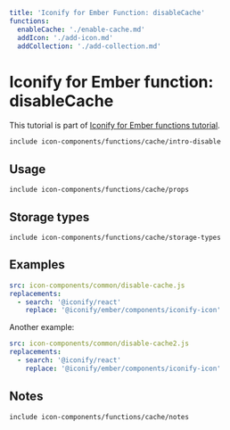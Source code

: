 ```yaml
title: 'Iconify for Ember Function: disableCache'
functions:
  enableCache: './enable-cache.md'
  addIcon: './add-icon.md'
  addCollection: './add-collection.md'
```

# Iconify for Ember function: disableCache

This tutorial is part of [Iconify for Ember functions tutorial](./index.md#functions).

`include icon-components/functions/cache/intro-disable`

## Usage

`include icon-components/functions/cache/props`

## Storage types

`include icon-components/functions/cache/storage-types`

## Examples

```yaml
src: icon-components/common/disable-cache.js
replacements:
  - search: '@iconify/react'
    replace: '@iconify/ember/components/iconify-icon'
```

Another example:

```yaml
src: icon-components/common/disable-cache2.js
replacements:
  - search: '@iconify/react'
    replace: '@iconify/ember/components/iconify-icon'
```

## Notes

`include icon-components/functions/cache/notes`
